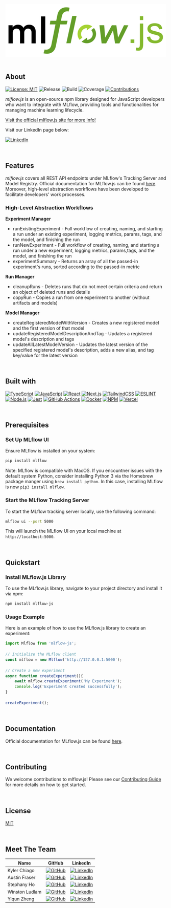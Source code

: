 <div style="text-align: center">
<img src="mlflow-site/public/assets/mlflow-js-logo-whitebg.png" width=600px;"/></div>

<br>

## About

[![License: MIT](https://img.shields.io/badge/License-MIT-blue.svg)](/LICENSE)
![Release](https://img.shields.io/badge/Release-v1.0.0-426B20)
![Build](https://img.shields.io/badge/Build-Passing-brightgreen.svg)
![Coverage](https://img.shields.io/badge/Coverage-80%25-c7ea46.svg)
[![Contributions](https://img.shields.io/badge/Contributions-Welcome-brightgreen.svg)](/CONTRIBUTING.md)

<i>mlflow.js</i> is an open-source npm library designed for JavaScript developers who want to integrate with MLflow, providing tools and functionalities for managing machine learning lifecycle.

<a href="">Visit the official mlflow.js site for more info!</a>

Visit our LinkedIn page below:

[![LinkedIn](https://img.shields.io/badge/LinkedIn-0077B5?style=for-the-badge&logo=linkedin&logoColor=white)](https://www.linkedin.com/company/mlflowjs/)

<br>

## Features

<i>mlflow.js</i> covers all REST API endpoints under MLflow's Tracking Server and Model Registry. Official documentation for MLflow.js can be found <a href="">here</a>. Moreover, high-level abstraction workflows have been developed to facilitate developers' work processes.

### High-Level Abstraction Workflows

**Experiment Manager**

- runExistingExperiment - Full workflow of creating, naming, and starting a run under an existing experiment, logging metrics, params, tags, and the model, and finishing the run
- runNewExperiment - Full workflow of creating, naming, and starting a run under a new experiment, logging metrics, params,tags, and the model, and finishing the run
- experimentSummary - Returns an array of all the passed-in experiment's runs, sorted according to the passed-in metric

**Run Manager**

- cleanupRuns - Deletes runs that do not meet certain criteria and return an object of deleted runs and details
- copyRun - Copies a run from one experiment to another (without artifacts and models)

**Model Manager**

- createRegisteredModelWithVersion - Creates a new registered model and the first version of that model
- updateRegisteredModelDescriptionAndTag - Updates a registered model's description and tags
- updateAllLatestModelVersion - Updates the latest version of the specified registered model's description, adds a new alias, and tag key/value for the latest version

<br>

## Built with

[![TypeScript](https://img.shields.io/badge/TypeScript-0077B5?style=for-the-badge&logo=typescript&logoColor=white)](https://www.typescriptlang.org/)
[![JavaScript](https://img.shields.io/badge/JavaScript-000435?style=for-the-badge&logo=javascript&logoColor=00fff)](https://www.javascript.com/)
[![React](https://img.shields.io/badge/React-36454F?style=for-the-badge&logo=React&logoColor=00fff)](https://react.dev/)
[![Next.js](https://img.shields.io/badge/Next.js-24292e?style=for-the-badge&logo=next.js&logoColor=00fff)](https://nextjs.org/)
[![TailwindCSS](https://img.shields.io/badge/Tailwind_CSS-008080?style=for-the-badge&logo=tailwindcss&logoColor=bfffff)](https://tailwindcss.com/)
[![ESLINT](https://img.shields.io/badge/ESLINT-4B32C3?style=for-the-badge&logo=eslint&logoColor=bfffff)](https://eslint.org/)
[![Node.js](https://img.shields.io/badge/Node.js-339933?style=for-the-badge&logo=node.js&logoColor=ffffff)](https://nodejs.org/en/)
[![Jest](https://img.shields.io/badge/Jest-800020?style=for-the-badge&logo=jest&logoColor=00fff)](https://jestjs.io/)
[![GitHub Actions](https://img.shields.io/badge/GitHub_Actions-30363d?style=for-the-badge&logo=github&logoColor=00fff)](https://github.com/features/actions)
[![Docker](https://img.shields.io/badge/Docker-lightblue?style=for-the-badge&logo=Docker&logoColor=00fff)](https://www.docker.com/)
[![NPM](https://img.shields.io/badge/NPM-CC3534?style=for-the-badge&logo=npm&logoColor=00fff)](https://www.npmjs.com/)
[![Vercel](https://img.shields.io/badge/Vercel-966FD6?style=for-the-badge&logo=Vercel&logoColor=00fff)](https://vercel.com/)

<br>

## Prerequisites

### Set Up MLflow UI

Ensure MLflow is installed on your system:

```bash
pip install mlflow
```

Note: MLflow is compatible with MacOS. If you encountner issues with the default system Python, consider installing Python 3 via the Homebrew package manger using `brew install python`. In this case, installing MLflow is now `pip3 install mlflow`.

### Start the MLflow Tracking Server

To start the MLflow tracking server locally, use the following command:

```bash
mlflow ui --port 5000
```

This will launch the MLflow UI on your local machine at `http://localhost:5000`.

<br>

## Quickstart

### Install MLflow.js Library

To use the MLflow.js library, navigate to your project directory and install it via npm:

```bash
npm install mlflow-js
```

### Usage Example

Here is an example of how to use the MLflow.js library to create an experiment:

```JavaScript
import Mlflow from 'mlflow-js';

// Initialize the MLflow client
const mlflow = new Mlflow('http://127.0.0.1:5000');

// Create a new experiment
async function createExperiment(){
  	await mlflow.createExperiment('My Experiment');
  	console.log('Experiment created successfully');
}

createExperiment();
```

<br>

## Documentation

Official documentation for MLflow.js can be found <a href="">here</a>.

<br>

## Contributing

We welcome contributions to mlflow.js! Please see our [Contributing Guide](CONTRIBUTING.md) for more details on how to get started.

<br>

## License

[MIT](/LICENSE)

<br>

## Meet The Team

| Name           | GitHub                                                                                                                   | LinkedIn                                                                                                                                                |
| -------------- | ------------------------------------------------------------------------------------------------------------------------ | ------------------------------------------------------------------------------------------------------------------------------------------------------- |
| Kyler Chiago   | [![GitHub](https://img.shields.io/badge/-GitHub-181717?style=flat-square&logo=github)](https://github.com/Kyler-Chiago)  | [![LinkedIn](https://img.shields.io/badge/-LinkedIn-0077B5?style=flat-square&logo=linkedin&logoColor=white)](https://www.linkedin.com/in/kyler-chiago/) |
| Austin Fraser  | [![GitHub](https://img.shields.io/badge/-GitHub-181717?style=flat-square&logo=github)](https://github.com/austinbfraser) | [![LinkedIn](https://img.shields.io/badge/-LinkedIn-0077B5?style=flat-square&logo=linkedin&logoColor=white)](http://www.linkedin.com/in/austin-fraser)  |
| Stephany Ho    | [![GitHub](https://img.shields.io/badge/-GitHub-181717?style=flat-square&logo=github)](https://github.com/seneyu)        | [![LinkedIn](https://img.shields.io/badge/-LinkedIn-0077B5?style=flat-square&logo=linkedin&logoColor=white)](https://www.linkedin.com/in/stephanyho/)   |
| Winston Ludlam | [![GitHub](https://img.shields.io/badge/-GitHub-181717?style=flat-square&logo=github)](https://github.com/winjolu/)      | [![LinkedIn](https://img.shields.io/badge/-LinkedIn-0077B5?style=flat-square&logo=linkedin&logoColor=white)](https://www.linkedin.com/in/wjludlam/)     |
| Yiqun Zheng    | [![GitHub](https://img.shields.io/badge/-GitHub-181717?style=flat-square&logo=github)](https://github.com/yiqunzheng)    | [![LinkedIn](https://img.shields.io/badge/-LinkedIn-0077B5?style=flat-square&logo=linkedin&logoColor=white)](https://www.linkedin.com/in/yiqunzheng/)   |

